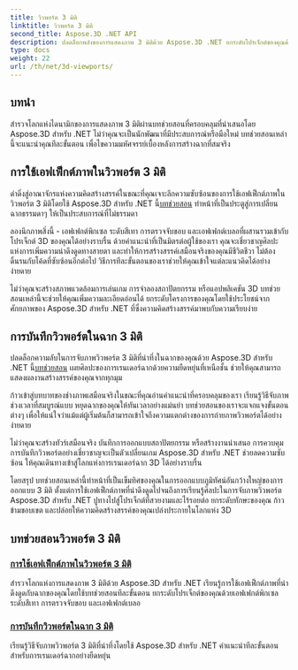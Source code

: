 ```yaml
---
title: วิวพอร์ต 3 มิติ
linktitle: วิวพอร์ต 3 มิติ
second_title: Aspose.3D .NET API
description: ปลดล็อกพลังของการแสดงภาพ 3 มิติด้วย Aspose.3D .NET ยกระดับโปรเจ็กต์ของคุณด้วยเอฟเฟกต์ภาพและเรียนรู้การจับภาพวิวพอร์ต 3 มิติที่น่าทึ่งได้อย่างง่ายดาย
type: docs
weight: 22
url: /th/net/3d-viewports/
---
```


## บทนำ

สำรวจโลกแห่งไดนามิกของการแสดงภาพ 3 มิติผ่านบทช่วยสอนที่ครอบคลุมที่นำเสนอโดย Aspose.3D สำหรับ .NET ไม่ว่าคุณจะเป็นนักพัฒนาที่มีประสบการณ์หรือมือใหม่ บทช่วยสอนเหล่านี้จะแนะนำคุณทีละขั้นตอน เพื่อไขความมหัศจรรย์เบื้องหลังการสร้างฉากที่สมจริง

## การใช้เอฟเฟ็กต์ภาพในวิวพอร์ต 3 มิติ

 ดำดิ่งสู่อาณาจักรแห่งความคิดสร้างสรรค์ในขณะที่คุณเจาะลึกความซับซ้อนของการใช้เอฟเฟ็กต์ภาพในวิวพอร์ต 3 มิติโดยใช้ Aspose.3D สำหรับ .NET นี้[บทช่วยสอน](./apply-visual-effects/) ทำหน้าที่เป็นประตูสู่การเปลี่ยนฉากธรรมดาๆ ให้เป็นประสบการณ์ที่ไม่ธรรมดา

ลองนึกภาพสิ่งนี้ - เอฟเฟกต์พิกเซล ระดับสีเทา การตรวจจับขอบ และเอฟเฟกต์เบลอที่ผสานรวมเข้ากับโปรเจ็กต์ 3D ของคุณได้อย่างราบรื่น ด้วยคำแนะนำที่เป็นมิตรต่อผู้ใช้ของเรา คุณจะเชี่ยวชาญศิลปะแห่งการเพิ่มความน่าดึงดูดทางสายตา และทำให้การสร้างสรรค์เสมือนจริงของคุณมีชีวิตชีวา ไม่ต้องดิ้นรนกับโค้ดที่ซับซ้อนอีกต่อไป วิธีการทีละขั้นตอนของเราช่วยให้คุณเข้าใจแต่ละแนวคิดได้อย่างง่ายดาย

ไม่ว่าคุณจะสร้างสภาพแวดล้อมการเล่นเกม การจำลองสถาปัตยกรรม หรือแอปพลิเคชัน 3D บทช่วยสอนเหล่านี้จะช่วยให้คุณเพิ่มความละเอียดอ่อนได้ ยกระดับโครงการของคุณโดยใช้ประโยชน์จากศักยภาพของ Aspose.3D สำหรับ .NET ที่ซึ่งความคิดสร้างสรรค์มาพบกับความเรียบง่าย

## การบันทึกวิวพอร์ตในฉาก 3 มิติ

 ปลดล็อกความลับในการจับภาพวิวพอร์ต 3 มิติที่น่าทึ่งในฉากของคุณด้วย Aspose.3D สำหรับ .NET นี้[บทช่วยสอน](./capture-viewport/) เผยศิลปะของการเรนเดอร์ฉากด้วยความยืดหยุ่นที่เหนือชั้น ช่วยให้คุณสามารถแสดงผลงานสร้างสรรค์ของคุณจากทุกมุม

ก้าวเข้าสู่บทบาทของช่างภาพเสมือนจริงในขณะที่คุณอ่านคำแนะนำที่ครอบคลุมของเรา เรียนรู้วิธีจับภาพช่วงเวลาที่สมบูรณ์แบบ หยุดฉากของคุณให้ทันเวลาอย่างแม่นยำ บทช่วยสอนของเราจะแจกแจงขั้นตอนต่างๆ เพื่อให้แน่ใจว่าแม้แต่ผู้เริ่มต้นก็สามารถเข้าใจถึงความแตกต่างของการถ่ายภาพวิวพอร์ตได้อย่างง่ายดาย

ไม่ว่าคุณจะสร้างทัวร์เสมือนจริง บันทึกการออกแบบสถาปัตยกรรม หรือสร้างงานนำเสนอ การควบคุมการบันทึกวิวพอร์ตอย่างเชี่ยวชาญจะเป็นตัวเปลี่ยนเกม Aspose.3D สำหรับ .NET ช่วยลดความซับซ้อน ให้คุณเดินทางเข้าสู่โลกแห่งการเรนเดอร์ฉาก 3D ได้อย่างราบรื่น

โดยสรุป บทช่วยสอนเหล่านี้ทำหน้าที่เป็นเข็มทิศของคุณในการออกแบบภูมิทัศน์อันกว้างใหญ่ของการออกแบบ 3 มิติ ตั้งแต่การใช้เอฟเฟ็กต์ภาพที่น่าดึงดูดไปจนถึงการเรียนรู้ศิลปะในการจับภาพวิวพอร์ต Aspose.3D สำหรับ .NET ปูทางไปสู่โปรเจ็กต์ที่สวยงามและไร้รอยต่อ ยกระดับทักษะของคุณ ก้าวข้ามขอบเขต และปล่อยให้ความคิดสร้างสรรค์ของคุณเปล่งประกายในโลกแห่ง 3D
## บทช่วยสอนวิวพอร์ต 3 มิติ
### [การใช้เอฟเฟ็กต์ภาพในวิวพอร์ต 3 มิติ](./apply-visual-effects/)
สำรวจโลกแห่งการแสดงภาพ 3 มิติด้วย Aspose.3D สำหรับ .NET เรียนรู้การใช้เอฟเฟ็กต์ภาพที่น่าดึงดูดกับฉากของคุณโดยใช้บทช่วยสอนทีละขั้นตอน ยกระดับโปรเจ็กต์ของคุณด้วยเอฟเฟกต์พิกเซล ระดับสีเทา การตรวจจับขอบ และเอฟเฟกต์เบลอ
### [การบันทึกวิวพอร์ตในฉาก 3 มิติ](./capture-viewport/)
เรียนรู้วิธีจับภาพวิวพอร์ต 3 มิติที่น่าทึ่งโดยใช้ Aspose.3D สำหรับ .NET คำแนะนำทีละขั้นตอนสำหรับการเรนเดอร์ฉากอย่างยืดหยุ่น